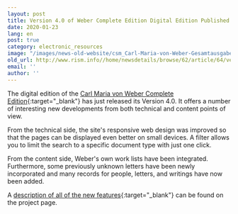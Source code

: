 ```yaml
---
layout: post
title: Version 4.0 of Weber Complete Edition Digital Edition Published
date: 2020-01-23
lang: en
post: true
category: electronic_resources
image: "/images/news-old-website/csm_Carl-Maria-von-Weber-Gesamtausgabe_572c6a7306.png"
old_url: http://www.rism.info//home/newsdetails/browse/62/article/64/version-40-of-weber-complete-edition-digital-edition-published.html
email: ''
author: ''
---
```


The digital edition of the [Carl Maria von Weber Complete Edition](https://weber-gesamtausgabe.de/){:target="_blank"} has just released its Version 4.0. It offers a number of interesting new developments from both technical and content points of view.

From the technical side, the site's responsive web design was improved so that the pages can be displayed even better on small devices. A filter allows you to limit the search to a specific document type with just one click.

From the content side, Weber's own work lists have been integrated. Furthermore, some previously unknown letters have been newly incorporated and many records for people, letters, and writings have now been added.

A [description of all of the new features](https://weber-gesamtausgabe.de/de/A009001/Aktuelles/A050218.html){:target="_blank"} can be found on the project page.

